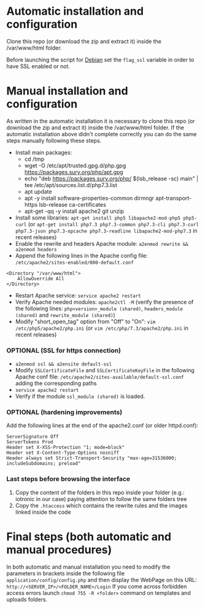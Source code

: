 # Automatic installation and configuration
Clone this repo (or download the zip and extract it) inside the /var/www/html folder.

Before launching the script for [Debian](scripts/install_dash_Debian.sh) set the ```flag_ssl``` variable in order to have SSL enabled or not.

# Manual installation and configuration
As written in the automatic installation it is necessary to clone this repo (or download the zip and extract it) inside the /var/www/html folder.
If the automatic installation above didn't complete correctly you can do the same steps manually following these steps.

* Install main packages: 
  * cd /tmp
  * wget -O /etc/apt/trusted.gpg.d/php.gpg https://packages.sury.org/php/apt.gpg
  * echo "deb https://packages.sury.org/php/ $(lsb_release -sc) main" | tee /etc/apt/sources.list.d/php7.3.list
  * apt update
  * apt -y install software-properties-common dirmngr apt-transport-https lsb-release ca-certificates
  * apt-get -qq -y install apache2 git unzip
* Install some libraries: ```apt-get install php5 libapache2-mod-php5 php5-curl``` (or ```apt-get install php7.3 php7.3-common php7.3-cli php7.3-curl php7.3-json php7.3-opcache php7.3-readline libapache2-mod-php7.3``` in recent releases)
* Enable the rewrite and headers Apache module: ```a2enmod rewrite && a2enmod headers```
* Append the following lines in the Apache config file: ```/etc/apache2/sites-enabled/000-default.conf```
```
<Directory "/var/www/html">
    AllowOverride All
</Directory>
```
* Restart Apache service: ```service apache2 restart```
* Verify Apache needed modules: ```apache2ctl -M``` (verify the presence of the following lines: ```php<version>_module (shared)```, ```headers_module (shared)``` and ```rewrite_module (shared)```)
* Modify "short_open_tag" option from "Off" to "On": ```vim /etc/php5/apache2/php.ini``` (or ```vim /etc/php/7.3/apache2/php.ini``` in recent releases)

### OPTIONAL (SSL for https connection)
* ```a2enmod ssl && a2ensite default-ssl```
* Modify ```SSLCertificateFile``` and ```SSLCertificateKeyFile``` in the following Apache conf file: ```/etc/apache2/sites-available/default-ssl.conf``` adding the corresponding paths
* ```service apache2 restart```
* Verify if the module ```ssl_module (shared)``` is loaded.


### OPTIONAL (hardening improvements)
Add the following lines at the end of the apache2.conf (or older httpd.conf):
```
ServerSignature Off
ServerTokens Prod
Header set X-XSS-Protection "1; mode=block"
Header set X-Content-Type-Options nosniff
Header always set Strict-Transport-Security "max-age=31536000; includeSubdomains; preload"
```

### Last steps before browsing the interface
1. Copy the content of the folders in this repo inside your folder (e.g.: iotronic in our case) paying attention to follow the same folders tree
2. Copy the ```.htaccess``` which contains the rewrite rules and the images linked inside the code

# Final steps (both automatic and manual procedures)
In both automatic and manual installation you need to modify the parameters in brackets inside the following file ```application/config/config.php``` and then display the WebPage on this URL: ```http://<SERVER_IP>/<FOLDER_NAME>/Login```
If you come across forbidden access errors launch ```chmod 755 -R <folder>``` command on templates and uploads folders.
